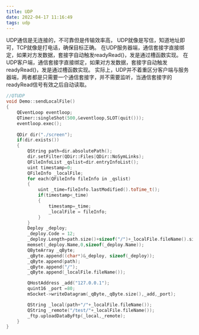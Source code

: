 ```yaml
---
title: UDP
date: 2022-04-17 11:16:49  
tags: udp 
---
```


UDP通信是无连接的，不可靠但是传输效率高，
UDP就像是写信，知道地址即可，TCP就像是打电话，确保目标正确。
在UDP服务器端，通信套接字直接绑定，如果对方发数据，套接字自动触发readyRead()，发是通过槽函数实现。
在UDP客户端，通信套接字直接绑定，如果对方发数据，套接字自动触发readyRead()，发是通过槽函数实现。
实际上，UDP并不着重区分客户端与服务器端，两者都是只需要一个通信套接字，并不需要监听，当通信套接字的readyRead信号有效之后自动读取。


```c++
//QTUDP
void Demo::sendLocalFile()
{
    QEventLoop eventloop;
    QTimer::singleShot(500,&eventloop,SLOT(quit()));
    eventloop.exec();
    
    QDir dir("./screen");
    if(dir.exists())
    {
        QString path=dir.absolutePath();
        dir.setFilter(QDir::Files|QDir::NoSymLinks);
        QFileInfoList _qslist=dir.entryInfoList();
        uint timestamp=0;
        QFileInfo _localFile;
        for each(QFileInfo fileInfo in _qslist)
        {
            uint _time=fileInfo.lastModified().toTime_t();
            if(timestamp<_time)
            {
                timestamp=_time;
                _localFile = fileInfo;
            }
        }
        Deploy _deploy;
        _deploy.Code = 12;
        _deploy.Length=path.size()+sizeof("/")+_localFile.fileName().size();
        memset(_deploy.Name,0,sizeof(_deploy.Name));
        QByteArray _qByte;
        _qByte.append((char*)&_deploy, sizeof(_deploy));
        _qByte.append(path);
        _qByte.append("/");
        _qByte.append(_localFile.fileName());

        QHostAddress _add("127.0.0.1");
        quint16 _port =80;
        mSocket->writeDatagram(_qByte,_qByte.size(),_add,_port);

        QString _local(path+"/"+_localFile.fileName());
        QString _remote("/test/"+_localFile.fileName());
        _ftp.uploadDataByFtp(_local,_remote);
    }
}
```